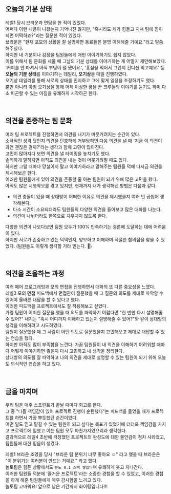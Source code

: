 ## 오늘의 기분 상태

레벨1 당시 브라운과 면담을 한 적이 있었다.  
어쩌다 이런 내용이 나왔는지 기억나진 않지만, "혹시라도 제가 힘들고 지쳐 팀에 짐이 되면 어떡하죠?"라는 질문한 적이 있었다.  
브라운은 "현재 포모의 상황을 잘 설명하면 동료들은 분명 이해해줄 거예요."라고 말씀해주셨다.   
하지만 내 기분이나 감정을 팀원들에게 매번 이야기하기도 쉽지 않았다.  
이를 위해서 팀 문화를 세울 때 그날의 기분 상태를 이야기하는 게 어떨지 제안해보았다.  
'커피를 안 마셔서 아직 부팅이 덜 됐어요.', '홍삼을 먹어서 그런지 컨디션 최고예요.' 등 **오늘의 기분 상태**를 이야기하는 데일리, **오기상**을 매일 진행하였다.  
오기상 데일리를 통해 서로의 상태를 인지하고 그에 맞게 일정을 조정하기도 했다.  
뿐만 아니라 아침 오기상을 통해 어제 이상한 꿈을 꾼 크루들의 이야기를 듣기도 하며 다소 피곤할 수 있는 아침을 유쾌하게 시작하곤 한다.  

<br>

## 의견을 존중하는 팀 문화

여러 팀 프로젝트를 진행하면서 의견을 내기가 머뭇거려지는 순간이 있다.  
소극적인 성격 탓인지 의견을 단호하게 거부당하면 다음 의견을 낼 때 '지금 이 의견이 과연 괜찮은 걸까?'라는 생각과 함께 고민이 많아진다.  
고민이 많아지다 보면 의견을 낼 타이밍을 놓치기도 했다.  
솔직하게 말하자면 아직도 의견을 내는 것이 머뭇거려질 때도 있다.  
하지만 그럴 때마다 망설이지 말고 이야기하라고 말해주는 팀원들 덕에 다시금 의견을 제시해보곤 한다.  
이러한 팀원들에게 있어 의견을 존중할 줄 아는 팀원이 되기 위해 많은 고민을 했다.  
아직도 많은 시행착오를 겪고 있지만, 현재까지 내가 생각해낸 방법은 다음과 같다.  

- 의견 충돌이 있을 때 상대방이 어떠한 이유로 의견을 제시했을지 여러 번 곱씹어 생각해본다.  
- 다소 시간이 소요되더라도 팀원들의 다양한 의견을 들어보고 많은 대화를 나눈다.  
- 의견이 나뉘더라도 한쪽으로 치우치지 않도록 한다.  

다양한 의견이 나오다보면 팀원 모두가 100% 만족하기는 결론에 도달하는 데에 어려움이 있다.   
하지만 서로가 존중하고 있는 덕택인지, 양보하고 이해하며 적절한 합의점을 찾을 수 있었다. (팀원들도 이렇게 생각할 거라 믿는다. 👀)    

<br>
     
## 의견을 조율하는 과정

여러 페어 프로그래밍과 모의 면접을 진행하면서 대화의 또 다른 중요성을 느꼈다.  
레벨3 모의 면접 피드백에서 면접관이 질문했을 때 그 질문의 의도를 제대로 파악할 수 있어야 올바른 대답을 할 수 있다고 했다.  
이러한 피드백을 프로젝트에서도 잘 적용해보고 싶었다.  
가령 팀원이 어떠한 질문을 했을 때 의도를 파악하기 어렵다면 "한 번만 다시 설명해줄 수 있어?" 내지는 "혹시 어디까지 이해하고 있는지 설명해줄 수 있어?"와 같이 상대방의 생각을 이해하려고 시도하였다.  
팀원이 질문했을 때 그 사람이 어떤 의도로 질문했을지 고민해보고 제대로 대답할 수 있는 연습을 했다.  
하지만 아직도 많이 부족함을 느낀다. 가끔 팀원들이 내 의견을 이해하기 어려워할 때마다 어떻게 이야기하면 좋을지 다시 고민하고 내 생각을 정리한다.  
상대방의 의도를 잘 파악하고 나의 의견을 제대로 설명할 수 있는 팀원이 되기 위해 오늘도 의식적인 연습을 하고 있다.  
        
<br>

## 글을 마치며

우리 팀은 매주 스프린트가 끝날 때마다 회고를 한다.  
그 중 "다들 책임감이 있어 프로젝트 진행이 순탄했다"는 피드백을 들었을 때가 프로젝트를 하면서 가장 뿌듯했던 순간이었다.  
어떤 일도 믿고 맡길 수 있는 팀원이 되고 싶다는 목표가 있었기에 더더욱 책임감을 가지고 프로젝트에 임했고 이는 팀원 모두 마찬가지였으리라 생각한다.  
결과적으로 레벨4 초반에 걱정했던 프로젝트의 완성도에 대한 불안감이 점차 사라졌고, 팀원들에 대한 믿음이 생겼다.  

레벨1 브라운 조였을 당시 "브라운 팀 분위기 너무 좋아요 ☺️" 라고 했을 때 브라운은 "이 분위기는 여러분이 만드는 거예요." 라고 했다.  
놀토팀은 힘든 상황에서도 `분노 0.1 스택 쌓았다`며 유쾌하게 웃고 지나간다.  
이러한 팀원들 덕분에 '즐거운 프로젝트'라는 소중한 경험을 할 수 있었고, 이러한 경험을 하게 해준 팀원들에게 매우 감사함을 느끼고 있다.    
놀토팀 고마워요! 앞으로 남은 기간까지 화이팅입니다!!! 
